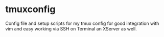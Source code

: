 # tmuxconfig
Config file and setup scripts for my tmux config for good integration with vim and easy working via SSH on Terminal an XServer as well.
